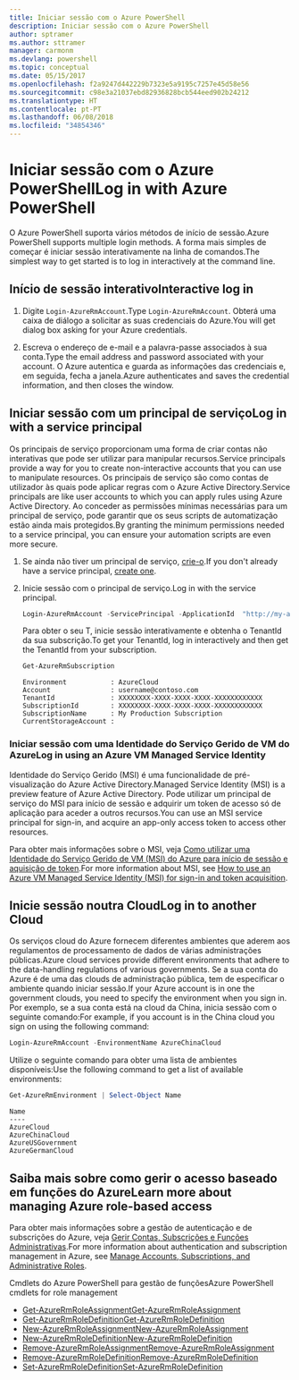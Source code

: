 ```yaml
---
title: Iniciar sessão com o Azure PowerShell
description: Iniciar sessão com o Azure PowerShell
author: sptramer
ms.author: sttramer
manager: carmonm
ms.devlang: powershell
ms.topic: conceptual
ms.date: 05/15/2017
ms.openlocfilehash: f2a9247d442229b7323e5a9195c7257e45d58e56
ms.sourcegitcommit: c98e3a21037ebd82936828bcb544eed902b24212
ms.translationtype: HT
ms.contentlocale: pt-PT
ms.lasthandoff: 06/08/2018
ms.locfileid: "34854346"
---
```

# <a name="log-in-with-azure-powershell"></a><span data-ttu-id="dbc7d-103">Iniciar sessão com o Azure PowerShell</span><span class="sxs-lookup"><span data-stu-id="dbc7d-103">Log in with Azure PowerShell</span></span>

<span data-ttu-id="dbc7d-104">O Azure PowerShell suporta vários métodos de início de sessão.</span><span class="sxs-lookup"><span data-stu-id="dbc7d-104">Azure PowerShell supports multiple login methods.</span></span> <span data-ttu-id="dbc7d-105">A forma mais simples de começar é iniciar sessão interativamente na linha de comandos.</span><span class="sxs-lookup"><span data-stu-id="dbc7d-105">The simplest way to get started is to log in interactively at the command line.</span></span>

## <a name="interactive-log-in"></a><span data-ttu-id="dbc7d-106">Início de sessão interativo</span><span class="sxs-lookup"><span data-stu-id="dbc7d-106">Interactive log in</span></span>

1. <span data-ttu-id="dbc7d-107">Digite `Login-AzureRmAccount`.</span><span class="sxs-lookup"><span data-stu-id="dbc7d-107">Type `Login-AzureRmAccount`.</span></span> <span data-ttu-id="dbc7d-108">Obterá uma caixa de diálogo a solicitar as suas credenciais do Azure.</span><span class="sxs-lookup"><span data-stu-id="dbc7d-108">You will get dialog box asking for your Azure credentials.</span></span>

2. <span data-ttu-id="dbc7d-109">Escreva o endereço de e-mail e a palavra-passe associados à sua conta.</span><span class="sxs-lookup"><span data-stu-id="dbc7d-109">Type the email address and password associated with your account.</span></span> <span data-ttu-id="dbc7d-110">O Azure autentica e guarda as informações das credenciais e, em seguida, fecha a janela.</span><span class="sxs-lookup"><span data-stu-id="dbc7d-110">Azure authenticates and saves the credential information, and then closes the window.</span></span>

## <a name="log-in-with-a-service-principal"></a><span data-ttu-id="dbc7d-111">Iniciar sessão com um principal de serviço</span><span class="sxs-lookup"><span data-stu-id="dbc7d-111">Log in with a service principal</span></span>

<span data-ttu-id="dbc7d-112">Os principais de serviço proporcionam uma forma de criar contas não interativas que pode ser utilizar para manipular recursos.</span><span class="sxs-lookup"><span data-stu-id="dbc7d-112">Service principals provide a way for you to create non-interactive accounts that you can use to manipulate resources.</span></span> <span data-ttu-id="dbc7d-113">Os principais de serviço são como contas de utilizador às quais pode aplicar regras com o Azure Active Directory.</span><span class="sxs-lookup"><span data-stu-id="dbc7d-113">Service principals are like user accounts to which you can apply rules using Azure Active Directory.</span></span> <span data-ttu-id="dbc7d-114">Ao conceder as permissões mínimas necessárias para um principal de serviço, pode garantir que os seus scripts de automatização estão ainda mais protegidos.</span><span class="sxs-lookup"><span data-stu-id="dbc7d-114">By granting the minimum permissions needed to a service principal, you can ensure your automation scripts are even more secure.</span></span>

1. <span data-ttu-id="dbc7d-115">Se ainda não tiver um principal de serviço, [crie-o](create-azure-service-principal-azureps.md).</span><span class="sxs-lookup"><span data-stu-id="dbc7d-115">If you don't already have a service principal, [create one](create-azure-service-principal-azureps.md).</span></span>

2. <span data-ttu-id="dbc7d-116">Inicie sessão com o principal de serviço.</span><span class="sxs-lookup"><span data-stu-id="dbc7d-116">Log in with the service principal.</span></span>

    ```powershell
    Login-AzureRmAccount -ServicePrincipal -ApplicationId  "http://my-app" -Credential $pscredential -TenantId $tenantid
    ```

    <span data-ttu-id="dbc7d-117">Para obter o seu T, inicie sessão interativamente e obtenha o TenantId da sua subscrição.</span><span class="sxs-lookup"><span data-stu-id="dbc7d-117">To get your TenantId, log in interactively and then get the TenantId from your subscription.</span></span>

    ```powershell
    Get-AzureRmSubscription
    ```

    ```
    Environment           : AzureCloud
    Account               : username@contoso.com
    TenantId              : XXXXXXXX-XXXX-XXXX-XXXX-XXXXXXXXXXXX
    SubscriptionId        : XXXXXXXX-XXXX-XXXX-XXXX-XXXXXXXXXXXX
    SubscriptionName      : My Production Subscription
    CurrentStorageAccount :
    ```

### <a name="log-in-using-an-azure-vm-managed-service-identity"></a><span data-ttu-id="dbc7d-118">Iniciar sessão com uma Identidade do Serviço Gerido de VM do Azure</span><span class="sxs-lookup"><span data-stu-id="dbc7d-118">Log in using an Azure VM Managed Service Identity</span></span>

<span data-ttu-id="dbc7d-119">Identidade do Serviço Gerido (MSI) é uma funcionalidade de pré-visualização do Azure Active Directory.</span><span class="sxs-lookup"><span data-stu-id="dbc7d-119">Managed Service Identity (MSI) is a preview feature of Azure Active Directory.</span></span> <span data-ttu-id="dbc7d-120">Pode utilizar um principal de serviço do MSI para início de sessão e adquirir um token de acesso só de aplicação para aceder a outros recursos.</span><span class="sxs-lookup"><span data-stu-id="dbc7d-120">You can use an MSI service principal for sign-in, and acquire an app-only access token to access other resources.</span></span>

<span data-ttu-id="dbc7d-121">Para obter mais informações sobre o MSI, veja [Como utilizar uma Identidade do Serviço Gerido de VM (MSI) do Azure para início de sessão e aquisição de token](/azure/active-directory/msi-how-to-get-access-token-using-msi).</span><span class="sxs-lookup"><span data-stu-id="dbc7d-121">For more information about MSI, see [How to use an Azure VM Managed Service Identity (MSI) for sign-in and token acquisition](/azure/active-directory/msi-how-to-get-access-token-using-msi).</span></span>

## <a name="log-in-to-another-cloud"></a><span data-ttu-id="dbc7d-122">Inicie sessão noutra Cloud</span><span class="sxs-lookup"><span data-stu-id="dbc7d-122">Log in to another Cloud</span></span>

<span data-ttu-id="dbc7d-123">Os serviços cloud do Azure fornecem diferentes ambientes que aderem aos regulamentos de processamento de dados de várias administrações públicas.</span><span class="sxs-lookup"><span data-stu-id="dbc7d-123">Azure cloud services provide different environments that adhere to the data-handling regulations of various governments.</span></span> <span data-ttu-id="dbc7d-124">Se a sua conta do Azure é de uma das clouds de administração pública, tem de especificar o ambiente quando iniciar sessão.</span><span class="sxs-lookup"><span data-stu-id="dbc7d-124">If your Azure account is in one the government clouds, you need to specify the environment when you sign in.</span></span> <span data-ttu-id="dbc7d-125">Por exemplo, se a sua conta está na cloud da China, inicia sessão com o seguinte comando:</span><span class="sxs-lookup"><span data-stu-id="dbc7d-125">For example, if you account is in the China cloud you sign on using the following command:</span></span>

```powershell
Login-AzureRmAccount -EnvironmentName AzureChinaCloud
```

<span data-ttu-id="dbc7d-126">Utilize o seguinte comando para obter uma lista de ambientes disponíveis:</span><span class="sxs-lookup"><span data-stu-id="dbc7d-126">Use the following command to get a list of available environments:</span></span>

```powershell
Get-AzureRmEnvironment | Select-Object Name
```

```
Name
----
AzureCloud
AzureChinaCloud
AzureUSGovernment
AzureGermanCloud
```

## <a name="learn-more-about-managing-azure-role-based-access"></a><span data-ttu-id="dbc7d-127">Saiba mais sobre como gerir o acesso baseado em funções do Azure</span><span class="sxs-lookup"><span data-stu-id="dbc7d-127">Learn more about managing Azure role-based access</span></span>

<span data-ttu-id="dbc7d-128">Para obter mais informações sobre a gestão de autenticação e de subscrições do Azure, veja [Gerir Contas, Subscrições e Funções Administrativas](/azure/active-directory/role-based-access-control-configure).</span><span class="sxs-lookup"><span data-stu-id="dbc7d-128">For more information about authentication and subscription management in Azure, see [Manage Accounts, Subscriptions, and Administrative Roles](/azure/active-directory/role-based-access-control-configure).</span></span>

<span data-ttu-id="dbc7d-129">Cmdlets do Azure PowerShell para gestão de funções</span><span class="sxs-lookup"><span data-stu-id="dbc7d-129">Azure PowerShell cmdlets for role management</span></span>

* [<span data-ttu-id="dbc7d-130">Get-AzureRmRoleAssignment</span><span class="sxs-lookup"><span data-stu-id="dbc7d-130">Get-AzureRmRoleAssignment</span></span>](/powershell/module/AzureRM.Resources/Get-AzureRmRoleAssignment)
* [<span data-ttu-id="dbc7d-131">Get-AzureRmRoleDefinition</span><span class="sxs-lookup"><span data-stu-id="dbc7d-131">Get-AzureRmRoleDefinition</span></span>](/powershell/module/AzureRM.Resources/Get-AzureRmRoleDefinition)
* [<span data-ttu-id="dbc7d-132">New-AzureRmRoleAssignment</span><span class="sxs-lookup"><span data-stu-id="dbc7d-132">New-AzureRmRoleAssignment</span></span>](/powershell/module/AzureRM.Resources/New-AzureRmRoleAssignment)
* [<span data-ttu-id="dbc7d-133">New-AzureRmRoleDefinition</span><span class="sxs-lookup"><span data-stu-id="dbc7d-133">New-AzureRmRoleDefinition</span></span>](/powershell/module/AzureRM.Resources/New-AzureRmRoleDefinition)
* [<span data-ttu-id="dbc7d-134">Remove-AzureRmRoleAssignment</span><span class="sxs-lookup"><span data-stu-id="dbc7d-134">Remove-AzureRmRoleAssignment</span></span>](/powershell/module/AzureRM.Resources/Remove-AzureRmRoleAssignment)
* [<span data-ttu-id="dbc7d-135">Remove-AzureRmRoleDefinition</span><span class="sxs-lookup"><span data-stu-id="dbc7d-135">Remove-AzureRmRoleDefinition</span></span>](/powershell/module/AzureRM.Resources/Remove-AzureRmRoleDefinition)
* [<span data-ttu-id="dbc7d-136">Set-AzureRmRoleDefinition</span><span class="sxs-lookup"><span data-stu-id="dbc7d-136">Set-AzureRmRoleDefinition</span></span>](/powershell/moduel/AzureRM.Resources/Set-AzureRmRoleDefinition)
